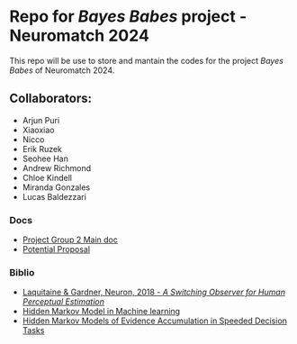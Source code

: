 # Repo for *Bayes Babes* project - Neuromatch 2024

This repo will be use to store and mantain the codes for the project *Bayes Babes* of Neuromatch 2024.

## Collaborators:
- Arjun Puri
- Xiaoxiao
- Nicco
- Erik Ruzek
- Seohee Han
- Andrew Richmond
- Chloe Kindell
- Miranda Gonzales
- Lucas Baldezzari

### Docs

- [Project Group 2 Main doc](https://docs.google.com/document/d/1ZA0-Z-GO-pYg_CeYRGAYFPBJxr1fF4K0PAReS_vPJt0/edit)
- [Potential Proposal](https://docs.google.com/document/d/1DL2T97BWogI5rgF8SQ9WpetcekPW66ra6XHvEVreN34/edit#heading=h.qw2lglpsn6er)

### Biblio
- [Laquitaine & Gardner, Neuron, 2018 - *A Switching Observer for Human Perceptual Estimation*](https://pubmed.ncbi.nlm.nih.gov/29290551/)
- [Hidden Markov Model in Machine learning](https://www.geeksforgeeks.org/hidden-markov-model-in-machine-learning/)
- [Hidden Markov Models of Evidence Accumulation in Speeded Decision Tasks](https://link.springer.com/article/10.1007/s42113-021-00115-0)
